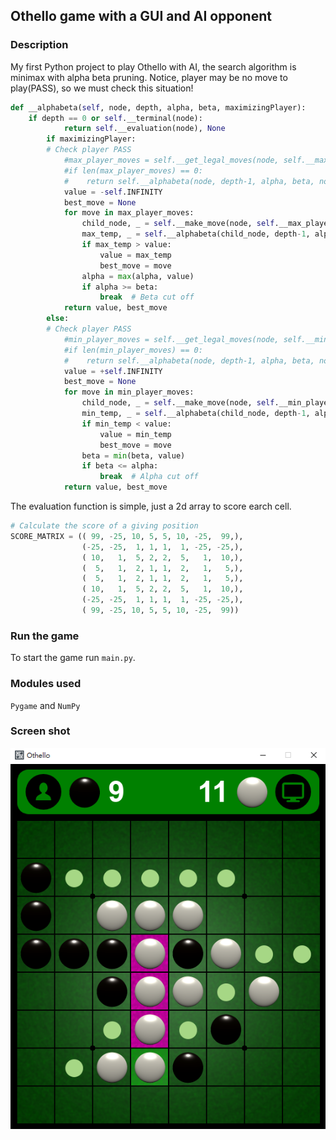 ## Othello game with a GUI and AI opponent
### Description
My first Python project to play Othello with AI, the search algorithm is minimax with alpha beta pruning.
Notice, player may be no move to play(PASS), so we must check this situation!
```python
def __alphabeta(self, node, depth, alpha, beta, maximizingPlayer):
	if depth == 0 or self.__terminal(node):
            return self.__evaluation(node), None
        if maximizingPlayer:
	    # Check player PASS
            #max_player_moves = self.__get_legal_moves(node, self.__max_player)
            #if len(max_player_moves) == 0:
            #    return self.__alphabeta(node, depth-1, alpha, beta, not maximizingPlayer)
            value = -self.INFINITY
            best_move = None
            for move in max_player_moves:
                child_node, _ = self.__make_move(node, self.__max_player, move)
                max_temp, _ = self.__alphabeta(child_node, depth-1, alpha, beta, False)
                if max_temp > value:
                    value = max_temp
                    best_move = move
                alpha = max(alpha, value)
                if alpha >= beta:
                    break  # Beta cut off
            return value, best_move
        else:
	    # Check player PASS
            #min_player_moves = self.__get_legal_moves(node, self.__min_player)
            #if len(min_player_moves) == 0:
            #    return self.__alphabeta(node, depth-1, alpha, beta, not maximizingPlayer)
            value = +self.INFINITY
            best_move = None
            for move in min_player_moves:
                child_node, _ = self.__make_move(node, self.__min_player, move)
                min_temp, _ = self.__alphabeta(child_node, depth-1, alpha, beta, True)
                if min_temp < value:
                    value = min_temp
                    best_move = move
                beta = min(beta, value)
                if beta <= alpha:
                    break  # Alpha cut off
            return value, best_move
```
The evaluation function is simple, just a 2d array to score earch cell.
```python
# Calculate the score of a giving position
SCORE_MATRIX = (( 99, -25, 10, 5, 5, 10, -25,  99,),
                (-25, -25,  1, 1, 1,  1, -25, -25,),
                ( 10,   1,  5, 2, 2,  5,   1,  10,),
                (  5,   1,  2, 1, 1,  2,   1,   5,),
                (  5,   1,  2, 1, 1,  2,   1,   5,),
                ( 10,   1,  5, 2, 2,  5,   1,  10,),
                (-25, -25,  1, 1, 1,  1, -25, -25,),
                ( 99, -25, 10, 5, 5, 10, -25,  99))
```
### Run the game
To start the game run `main.py`.
### Modules used
`Pygame` and `NumPy`
### Screen shot
![Screen shot](screen_shot.png)
